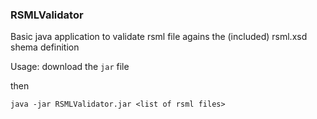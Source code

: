 ### RSMLValidator

Basic java application to validate rsml file agains the (included) rsml.xsd shema definition


Usage:
  download the `jar` file
  
  then
  
  ```java -jar RSMLValidator.jar <list of rsml files>```
  

